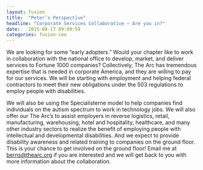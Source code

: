 ```yaml
---
layout: fusion
title:  "Peter’s Perspective"
headline: "Corporate Services Collaborative – Are you in?"
date:   2015-08-17 09:09:59
categories: fusion-ceo
---
```

We are looking for some “early adopters.”  Would your chapter like to work in collaboration with the national office to develop, market, and deliver services to Fortune 1000 companies? Collectively, The Arc has tremendous expertise that is needed in corporate America, and they are willing to pay for our services. We will be starting with employment and helping federal contractors to meet their new obligations under the 503 regulations to employ people with disabilities.  

We will also be using the Specialisterne model to help companies find individuals on the autism spectrum to work in technology jobs. We will also offer our The Arc’s to assist employers in reverse logistics, retail, manufacturing, warehousing, hotel and hospitality, healthcare, and many other industry sectors to realize the benefit of employing people with intellectual and developmental disabilities.  And we expect to provide disability awareness and related training to companies on the ground floor. This is your chance to get involved on the ground floor! Email me at <a href="mailto:berns@thearc.org">berns@thearc.org</a> if you are interested and we will get back to you with more information about the collaboration.